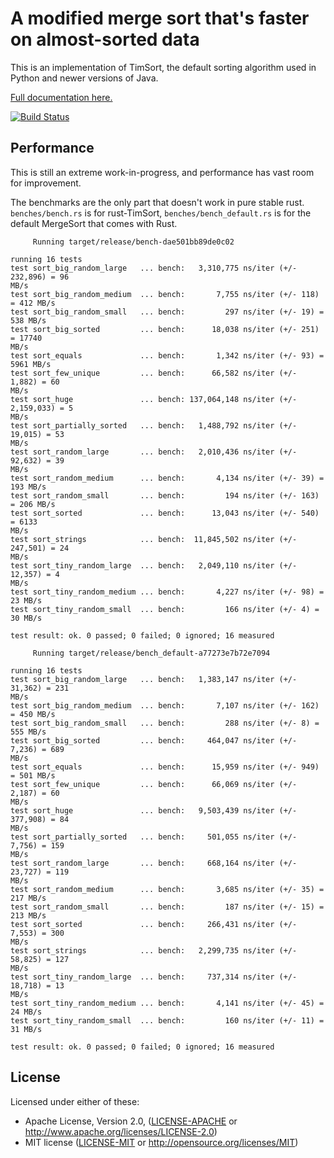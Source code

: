 A modified merge sort that's faster on almost-sorted data
=========================================================
    
This is an implementation of TimSort, the default sorting algorithm used in
Python and newer versions of Java.

[Full documentation here.](https://www.notriddle.com/rustdoc/timsort/)

[![Build Status](https://travis-ci.org/notriddle/rust-timsort.svg)](https://travis-ci.org/notriddle/rust-timsort)


Performance
-----------

This is still an extreme work-in-progress, and performance has vast room for
improvement.

The benchmarks are the only part that doesn't work in pure stable rust.
`benches/bench.rs` is for rust-TimSort, `benches/bench_default.rs` is for the
default MergeSort that comes with Rust.

```
     Running target/release/bench-dae501bb89de0c02

running 16 tests
test sort_big_random_large   ... bench:   3,310,775 ns/iter (+/- 232,896) = 96
MB/s
test sort_big_random_medium  ... bench:       7,755 ns/iter (+/- 118) = 412 MB/s
test sort_big_random_small   ... bench:         297 ns/iter (+/- 19) = 538 MB/s
test sort_big_sorted         ... bench:      18,038 ns/iter (+/- 251) = 17740
MB/s
test sort_equals             ... bench:       1,342 ns/iter (+/- 93) = 5961 MB/s
test sort_few_unique         ... bench:      66,582 ns/iter (+/- 1,882) = 60
MB/s
test sort_huge               ... bench: 137,064,148 ns/iter (+/- 2,159,033) = 5
MB/s
test sort_partially_sorted   ... bench:   1,488,792 ns/iter (+/- 19,015) = 53
MB/s
test sort_random_large       ... bench:   2,010,436 ns/iter (+/- 92,632) = 39
MB/s
test sort_random_medium      ... bench:       4,134 ns/iter (+/- 39) = 193 MB/s
test sort_random_small       ... bench:         194 ns/iter (+/- 163) = 206 MB/s
test sort_sorted             ... bench:      13,043 ns/iter (+/- 540) = 6133
MB/s
test sort_strings            ... bench:  11,845,502 ns/iter (+/- 247,501) = 24
MB/s
test sort_tiny_random_large  ... bench:   2,049,110 ns/iter (+/- 12,357) = 4
MB/s
test sort_tiny_random_medium ... bench:       4,227 ns/iter (+/- 98) = 23 MB/s
test sort_tiny_random_small  ... bench:         166 ns/iter (+/- 4) = 30 MB/s

test result: ok. 0 passed; 0 failed; 0 ignored; 16 measured

     Running target/release/bench_default-a77273e7b72e7094

running 16 tests
test sort_big_random_large   ... bench:   1,383,147 ns/iter (+/- 31,362) = 231
MB/s
test sort_big_random_medium  ... bench:       7,107 ns/iter (+/- 162) = 450 MB/s
test sort_big_random_small   ... bench:         288 ns/iter (+/- 8) = 555 MB/s
test sort_big_sorted         ... bench:     464,047 ns/iter (+/- 7,236) = 689
MB/s
test sort_equals             ... bench:      15,959 ns/iter (+/- 949) = 501 MB/s
test sort_few_unique         ... bench:      66,069 ns/iter (+/- 2,187) = 60
MB/s
test sort_huge               ... bench:   9,503,439 ns/iter (+/- 377,908) = 84
MB/s
test sort_partially_sorted   ... bench:     501,055 ns/iter (+/- 7,756) = 159
MB/s
test sort_random_large       ... bench:     668,164 ns/iter (+/- 23,727) = 119
MB/s
test sort_random_medium      ... bench:       3,685 ns/iter (+/- 35) = 217 MB/s
test sort_random_small       ... bench:         187 ns/iter (+/- 15) = 213 MB/s
test sort_sorted             ... bench:     266,431 ns/iter (+/- 7,553) = 300
MB/s
test sort_strings            ... bench:   2,299,735 ns/iter (+/- 58,825) = 127
MB/s
test sort_tiny_random_large  ... bench:     737,314 ns/iter (+/- 18,718) = 13
MB/s
test sort_tiny_random_medium ... bench:       4,141 ns/iter (+/- 45) = 24 MB/s
test sort_tiny_random_small  ... bench:         160 ns/iter (+/- 11) = 31 MB/s

test result: ok. 0 passed; 0 failed; 0 ignored; 16 measured
```


License
------

Licensed under either of these:

 * Apache License, Version 2.0, ([LICENSE-APACHE](LICENSE-APACHE) or
   http://www.apache.org/licenses/LICENSE-2.0)
 * MIT license ([LICENSE-MIT](LICENSE-MIT) or
   http://opensource.org/licenses/MIT)

